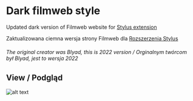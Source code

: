 # Dark filmweb style

Updated dark version of Filmweb website for [Stylus extension](https://chrome.google.com/webstore/detail/stylus/clngdbkpkpeebahjckkjfobafhncgmne) 

Zaktualizowana ciemna wersja strony Filmweb dla [Rozszerzenia Stylus](https://chrome.google.com/webstore/detail/stylus/clngdbkpkpeebahjckkjfobafhncgmne)

###### The original creator was Blyad, this is 2022 version / Orginalnym twórcom był Blyad, jest to wersja 2022

## View / Podgląd

![alt text](https://github.com/esejek/stylus-filmweb_dark/blob/main/screenshot.PNG "Logo Title Text 1")
